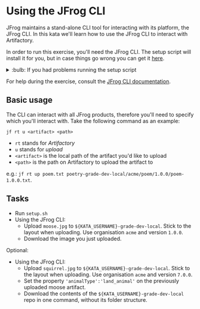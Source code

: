 # Using the JFrog CLI

JFrog maintains a stand-alone CLI tool for interacting with its platform, the JFrog CLI.
In this kata we'll learn how to use the JFrog CLI to interact with Artifactory.

In order to run this exercise, you'll need the JFrog CLI.
The setup script will install it for you, but in case things go wrong you can get it [here](https://jfrog.com/getcli/).

<details>
<summary>:bulb: If you had problems running the setup script</summary>
> Info: If you had problems running the setup script, you'll need to manually configure the JFrog CLI. Run the following command: `./jfrog rt config --url $ARTIFACTORY_URL --user $ARTIFACTORY_USERNAME --password $ARTIFACTORY_PASSWORD --interactive=false`
</details>

For help during the exercise, consult the [JFrog CLI documentation](https://www.jfrog.com/confluence/display/CLI/CLI+for+JFrog+Artifactory).

## Basic usage

The CLI can interact with all JFrog products, therefore you'll need to specify which you'll interact with.
Take the following command as an example:

`jf rt u <artifact> <path>`

* `rt` stands for _Artifactory_
* `u` stands for _upload_
* `<artifact>` is the local path of the artifact you'd like to upload
* `<path>` is the path on Artifactory to upload the artifact to

e.g.: `jf rt up poem.txt poetry-grade-dev-local/acme/poem/1.0.0/poem-1.0.0.txt`.

## Tasks

* Run `setup.sh`
* Using the JFrog CLI:
    * Upload `moose.jpg` to `${KATA_USERNAME}-grade-dev-local`. Stick to the layout when uploading. Use organisation `acme` and version `1.0.0`.
    * Download the image you just uploaded.

Optional:

* Using the JFrog CLI:
    * Upload `squirrel.jpg` to `${KATA_USERNAME}-grade-dev-local`. Stick to the layout when uploading.
    Use organisation `acme` and version `7.0.0`.
    * Set the property `'animalType':'land_animal'` on the previously uploaded moose artifact.
    * Download the contents of the `${KATA_USERNAME}-grade-dev-local` repo in one command, without its folder structure.
